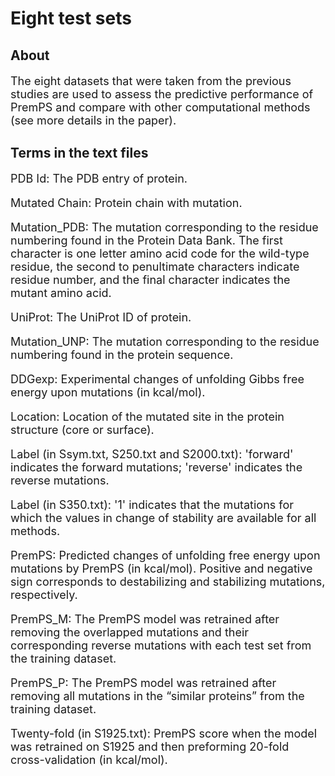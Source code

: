 # Eight test sets

## About

<font size=4>

The eight datasets that were taken from the previous studies are used to assess the predictive performance of PremPS and compare with other computational methods (see more details in the paper). 

</font> 

## Terms in the text files

<font size=4>

PDB Id: The PDB entry of protein.

Mutated Chain: Protein chain with mutation.

Mutation_PDB: The mutation corresponding to the residue numbering found in the Protein Data Bank. The first character is one letter amino acid code for the wild-type residue, the second to penultimate characters indicate residue number, and the final character indicates the mutant amino acid.

UniProt: The UniProt ID of protein.

Mutation_UNP: The mutation corresponding to the residue numbering found in the protein sequence.

DDGexp: Experimental changes of unfolding Gibbs free energy upon mutations (in kcal/mol).

Location: Location of the mutated site in the protein structure (core or surface).

Label (in Ssym.txt, S250.txt and S2000.txt): 'forward' indicates the forward mutations; 'reverse' indicates the reverse mutations.

Label (in S350.txt): '1' indicates that the mutations for which the values in change of stability are available for all methods.

PremPS: Predicted changes of unfolding free energy upon mutations by PremPS (in kcal/mol). Positive and negative sign corresponds to destabilizing and stabilizing mutations, respectively. 

PremPS_M: The PremPS model was retrained after removing the overlapped mutations and their corresponding reverse mutations with each test set from the training dataset.

PremPS_P: The PremPS model was retrained after removing all mutations in the “similar proteins” from the training dataset. 

Twenty-fold (in S1925.txt): PremPS score when the model was retrained on S1925 and then preforming 20-fold cross-validation (in kcal/mol).

<font>
